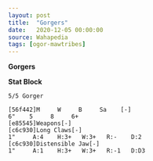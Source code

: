 ```yaml
---
layout: post
title:  "Gorgers"
date:   2020-12-05 00:00:00
source: Wahapedia
tags: [ogor-mawtribes]
---
```


**Gorgers**

**Stat Block**
```
5/5 Gorger
```

```
[56f442]M     W     B     Sa    [-]
6"    5     8     6+    
[e85545]Weapons[-]
[c6c930]Long Claws[-]
1"     A:4    H:3+   W:3+   R:-    D:2   
[c6c930]Distensible Jaw[-]
1"     A:1    H:3+   W:3+   R:-1   D:D3  
```
    